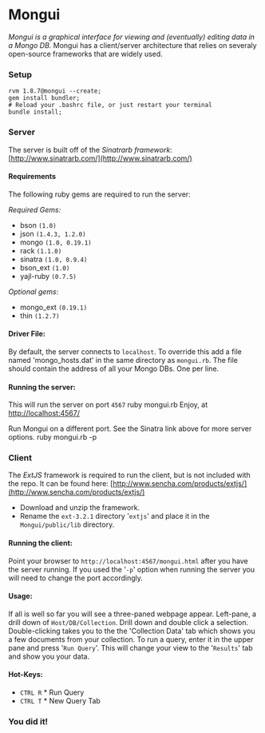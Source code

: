 # Mongui
*Mongui is a graphical interface for viewing and (eventually) editing data in a Mongo DB.*
Mongui has a client/server architecture that relies on severaly open-source frameworks that are widely used.

### Setup
    rvm 1.8.7@mongui --create;
    gem install bundler;
    # Reload your .bashrc file, or just restart your terminal
    bundle install;

### Server
The server is built off of the *Sinatrarb framework*: [http://www.sinatrarb.com/](http://www.sinatrarb.com/)

#### Requirements
The following ruby gems are required to run the server:

*Required Gems:*
 * bson `(1.0)`
 * json `(1.4.3, 1.2.0)`
 * mongo `(1.0, 0.19.1)`
 * rack `(1.1.0)`
 * sinatra `(1.0, 0.9.4)`
 * bson_ext `(1.0)`
 * yajl-ruby `(0.7.5)`

*Optional gems:*
 * mongo_ext `(0.19.1)`
 * thin `(1.2.7)`

#### Driver File:
By default, the server connects to `localhost`. To override this add a file named 'mongo_hosts.dat' in the same directory as `mongui.rb`.
The file should contain the address of all your Mongo DBs. One per line.

#### Running the server:
This will run the server on port `4567`
    ruby mongui.rb 
Enjoy, at [http://localhost:4567/](http://localhost:4567/)

Run Mongui on a different port. See the Sinatra link above for more server options.
    ruby mongui.rb -p <PORT>

### Client
The *ExtJS* framework is required to run the client, but is not included with the repo. 
It can be found here: [http://www.sencha.com/products/extjs/](http://www.sencha.com/products/extjs/)

 * Download and unzip the framework.
 * Rename the `ext-3.2.1` directory '`extjs`' and place it in the `Mongui/public/lib` directory.

#### Running the client:
Point your browser to `http://localhost:4567/mongui.html` after you have the server running. 
If you used the '`-p`' option when running the server you will need to change the port accordingly.

#### Usage:
If all is well so far you will see a three-paned webpage appear. 
Left-pane, a drill down of `Host/DB/Collection`. Drill down and double click a selection.
Double-clicking takes you to the the 'Collection Data' tab which shows you a few documents from your collection.
To run a query, enter it in the upper pane and press '`Run Query`'. This will change your view to the '`Results`' tab and show you your data.

#### Hot-Keys:
 * `CTRL R` * Run Query
 * `CTRL T` * New Query Tab

### You did it!
